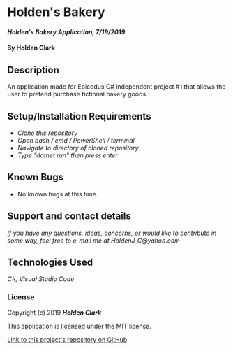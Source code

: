 # Holden's Bakery

#### _Holden's Bakery Application, 7/19/2019_

#### By **Holden Clark**

## Description

An application made for Epicodus C# independent project #1 that allows the user to pretend purchase fictional bakery goods.

## Setup/Installation Requirements

* _Clone this repository_
* _Open bash / cmd / PowerShell / terminal_
* _Navigate to directory of cloned repository_
* _Type "dotnet run" then press enter_

## Known Bugs
* No known bugs at this time.

## Support and contact details

_If you have any questions, ideas, concerns, or would like to contribute in some way, feel free to e-mail me at HoldenJ_C@yahoo.com_

## Technologies Used
_C#,_
_Visual Studio Code_

### License

Copyright (c) 2019 **_Holden Clark_**

This application is licensed under the MIT license.

[Link to this project's repository on GitHub](https://github.com/HoldenJC/bakery-c)